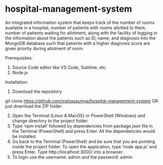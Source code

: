 # hospital-management-system
An integrated information system that keeps track of the number of rooms available in a hospital, number of patients with rooms allotted to them, number of patients waiting for allotment, along with the facility of logging in the information about the patients such as ID, name, and diagnosis into the MongoDB database such that patients with a higher diagnosis score are given priority during allotment of room.

Prerequisites:
1) Source Code editor like VS Code, Sublime, etc.
2) Node.js

Installation:

1) Download the repository

git clone https://github.com/vatsasaumya/hospital-management-system
OR just download the ZIP folder

2) Open the Terminal (Linux & MacOS) or PowerShell (Windows) and change directory to the project folder.
3)  Type ‘npm install’ followed by dependencies from package.json file in the Terminal (PowerShell) and press Enter. All the dependencies would be installed.
4)  Go back to the Terminal (PowerShell) and be sure that you are pointing inside the project folder. To open the application, type ‘node app.js’ and press Enter.
    Type http://localhost:3000/ into a browser.
5)  To login use the username: admin and the password: admin
    

